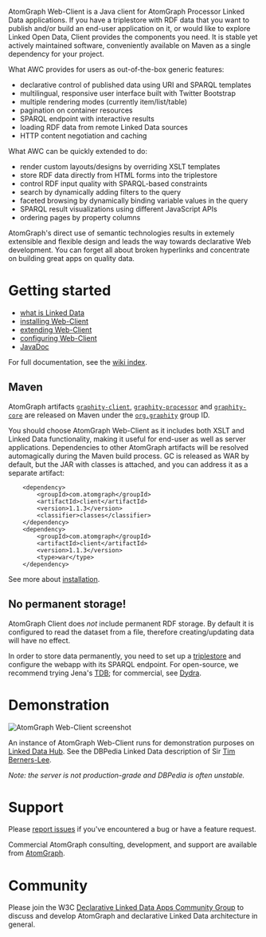 AtomGraph Web-Client is a Java client for AtomGraph Processor Linked Data applications. If you have a triplestore with RDF
data that you want to publish and/or build an end-user application on it, or would like to explore Linked Open
Data, Client provides the components you need. It is stable yet actively maintained software, conveniently available on
Maven as a single dependency for your project.

What AWC provides for users as out-of-the-box generic features:
* declarative control of published data using URI and SPARQL templates
* multilingual, responsive user interface built with Twitter Bootstrap
* multiple rendering modes (currently item/list/table)
* pagination on container resources
* SPARQL endpoint with interactive results
* loading RDF data from remote Linked Data sources
* HTTP content negotiation and caching

What AWC can be quickly extended to do:
* render custom layouts/designs by overriding XSLT templates
* store RDF data directly from HTML forms into the triplestore
* control RDF input quality with SPARQL-based constraints
* search by dynamically adding filters to the query
* faceted browsing by dynamically binding variable values in the query
* SPARQL result visualizations using different JavaScript APIs
* ordering pages by property columns

AtomGraph's direct use of semantic technologies results in extemely extensible and flexible design and leads the
way towards declarative Web development. You can forget all about broken hyperlinks and concentrate on building
great apps on quality data.

Getting started
===============

* [what is Linked Data](../../wiki/What-is-Linked-Data)
* [installing Web-Client](../../wiki/Installation)
* [extending Web-Client](../../wiki/Extending-Web-Client)
* [configuring Web-Client](../../wiki/Configuration)
* [JavaDoc](http://graphity.github.io/graphity-client/apidocs)

For full documentation, see the [wiki index](../../wiki).

Maven
-----

AtomGraph artifacts [`graphity-client`](http://search.maven.org/#browse%7C-605419744), [`graphity-processor`](http://search.maven.org/#browse%7C2124019457)
and [`graphity-core`](http://search.maven.org/#browse%7C57568460) are released on Maven under the
[`org.graphity`](http://search.maven.org/#browse%7C1400901156) group ID.

You should choose AtomGraph Web-Client as it includes both XSLT and Linked Data functionality, making it useful for end-user as well as server applications.
Dependencies to other AtomGraph artifacts will be resolved automagically during the Maven build process. GC is released as WAR by default, but the JAR with
classes is attached, and you can address it as a separate artifact:

        <dependency>
            <groupId>com.atomgraph</groupId>
            <artifactId>client</artifactId>
            <version>1.1.3</version>
            <classifier>classes</classifier>
        </dependency>
        <dependency>
            <groupId>com.atomgraph</groupId>
            <artifactId>client</artifactId>
            <version>1.1.3</version>
            <type>war</type>
        </dependency>

See more about [installation](../../wiki/Installation).

No permanent storage!
---------------------

AtomGraph Client does *not* include permanent RDF storage. By default it is configured to read the dataset from a file, therefore creating/updating data will have no effect.

In order to store data permanently, you need to set up a [triplestore](http://en.wikipedia.org/wiki/Triplestore) and configure the webapp with its SPARQL endpoint.
For open-source, we recommend trying Jena's [TDB](http://jena.apache.org/documentation/tdb/); for commercial, see [Dydra](http://dydra.com).

Demonstration
=============

![AtomGraph Web-Client screenshot](https://raw.github.com/AtomGraph/Web-Client/master/screenshot.jpg)

An instance of AtomGraph Web-Client runs for demonstration purposes on [Linked Data Hub](http://linkeddatahub.com).
See the DBPedia Linked Data description of Sir [Tim Berners-Lee](http://linkeddatahub.com/?uri=http%3A%2F%2Fdbpedia.org%2Fresource%2FTim_Berners-Lee).

_Note: the server is not production-grade and DBPedia is often unstable._

Support
=======

Please [report issues](../../issues) if you've encountered a bug or have a feature request.

Commercial AtomGraph consulting, development, and support are available from [AtomGraph](http://atomgraph.com).

Community
=========

Please join the W3C [Declarative Linked Data Apps Community Group](http://www.w3.org/community/declarative-apps/) to discuss
and develop AtomGraph and declarative Linked Data architecture in general.
